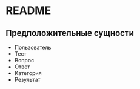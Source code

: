 # README

## Предположительные сущности
- Пользователь
- Тест
- Вопрос
- Ответ
- Категория
- Результат
